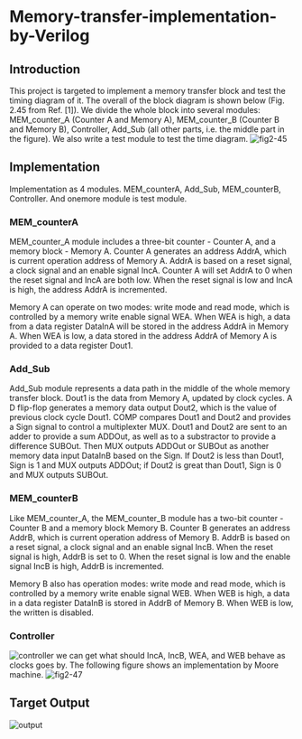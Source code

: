 # Memory-transfer-implementation-by-Verilog
## Introduction
This project is targeted to implement a memory transfer block and test the timing diagram of it. The overall of the block diagram is shown below (Fig. 2.45 from Ref. [1]).  We divide the whole block into several modules: MEM_counter_A (Counter A and Memory A), MEM_counter_B (Counter B and Memory B), Controller, Add_Sub (all other parts, i.e. the middle part in the figure). We also write a test module to test the time diagram.
![fig2-45](https://user-images.githubusercontent.com/27938420/43806944-0c4bdff2-9a5b-11e8-83ad-0edfeb543e3e.png)
## Implementation
Implementation as 4 modules. MEM_counterA, Add_Sub, MEM_counterB, Controller. And onemore module is test module.
### MEM_counterA
MEM_counter_A module includes a three-bit counter - Counter A, and a memory block - Memory A. Counter A generates an address AddrA, which is current operation address of Memory A. AddrA is based on a reset signal, a clock signal and an enable signal IncA. Counter A will set AddrA to 0 when the reset signal and IncA are both low. When the reset signal is low and IncA is high, the address AddrA is incremented.

Memory A can operate on two modes: write mode and read mode, which is controlled by a memory write enable signal WEA. When WEA is high, a data from a data register DataInA will be stored in the address AddrA in Memory A. When WEA is low, a data stored in the address AddrA of Memory A is provided to a data register Dout1.
### Add_Sub
Add_Sub module represents a data path in the middle of the whole memory transfer block. Dout1 is the data from Memory A, updated by clock cycles. A D flip-flop generates a memory data output Dout2, which is the value of previous clock cycle Dout1. COMP compares Dout1 and Dout2 and provides a Sign signal to control a multiplexter MUX. Dout1 and Dout2 are sent to an adder to provide a sum ADDOut, as well as to a substractor to provide a difference SUBOut. Then MUX outputs ADDOut or SUBOut as another memory data input DataInB based on the Sign. If Dout2 is less than Dout1, Sign is 1 and MUX outputs ADDOut; if Dout2 is great than Dout1, Sign is 0 and MUX outputs SUBOut.
### MEM_counterB
Like MEM_counter_A, the MEM_counter_B module has a two-bit counter - Counter B and a memory block Memory B. Counter B generates an address AddrB, which is current operation address of Memory B. AddrB is based on a reset signal, a clock signal and an enable signal IncB. When the reset signal is high, AddrB is set to 0. When the reset signal is low and the enable signal IncB is high, AddrB is incremented.

Memory B also has operation modes: write mode and read mode, which is controlled by a memory write enable signal WEB. When WEB is high, a data in a data register DataInB is stored in AddrB of Memory B. When WEB is low, the written is disabled.
### Controller
![controller](https://user-images.githubusercontent.com/27938420/43807243-66a4d372-9a5c-11e8-8bc0-d25fa591cfaa.png)
we can get what should IncA, IncB, WEA, and WEB behave as clocks goes by. The following figure shows an implementation by Moore machine.
![fig2-47](https://user-images.githubusercontent.com/27938420/43807276-8e8c0b94-9a5c-11e8-91de-61c2b2c0890c.png)
## Target Output
![output](https://user-images.githubusercontent.com/27938420/43807319-c04f76c0-9a5c-11e8-9469-d58dfa6a74bc.png)
